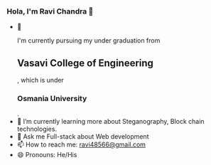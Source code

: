 ### Hola, I'm Ravi Chandra 👋

- 🔭  <p>I'm currently pursuing my under graduation from <h2>Vasavi College of Engineering</h2>, which is under <h3>Osmania University</h3></p>. 
- 🌱 I’m currently learning more about Steganography, Block chain technologies.
- 💬 Ask me Full-stack about Web development
- 📫 How to reach me: ravi48566@gmail.com
- 😄 Pronouns: He/His
